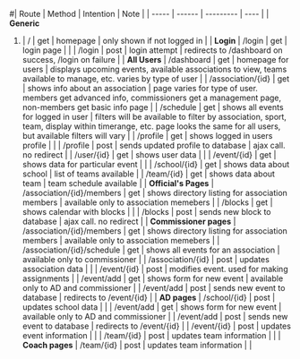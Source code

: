 #| Route | Method | Intention | Note |
| ----- | ------ | --------- | ---- |
| **Generic**
1. | / | get | homepage | only shown if not logged in |
| **Login**
| /login | get | login page |  |
| /login | post | login attempt | redirects to /dashboard on success, /login on failure |
| **All Users**
| /dashboard | get | homepage for users | displays upcoming events, available associations to view, teams available to manage, etc.  varies by type of user |
| /association/{id} | get | shows info about an association | page varies for type of user. members get advanced info, commissioners get a management page, non-members get basic info page |
| /schedule | get | shows all events for logged in user | filters will be available to filter by association, sport, team, display within timerange, etc.  page looks the same for all users, but available filters will vary |
| /profile | get | shows logged in users profile |  |
| /profile | post | sends updated profile to database | ajax call. no redirect |
| /user/{id} | get | shows user data |  |
| /event/{id} | get | shows data for particular event |  |
| /school/{id} | get | shows data about school | list of teams available |
| /team/{id} | get | shows data about team | team schedule available |
| **Official's Pages**
| /association/{id}/members | get | shows directory listing for association members | available only to association memebers |
| /blocks | get | shows calendar with blocks |  |
| /blocks | post | sends new block to database | ajax call. no redirect |
| **Commissioner pages**
| /association/{id}/members | get | shows directory listing for association members | available only to association memebers |
| /association/{id}/schedule | get | shows all events for an association | available only to commissioner |
| /association/{id} | post | updates association data |  |
| /event/{id} | post | modifies event. used for making assignments |
| /event/add | get | shows form for new event | available only to AD and commissioner |
| /event/add | post | sends new event to database | redirects to /event/{id} |
| **AD pages**
| /school/{id} | post | updates school data |  |
| /event/add | get | shows form for new event | available only to AD and commissioner |
| /event/add | post | sends new event to database | redirects to /event/{id} |
| /event/{id} | post | updates event information |  |
| /team/{id} | post | updates team information |  |
| **Coach pages**
| /team/{id} | post | updates team information |  |